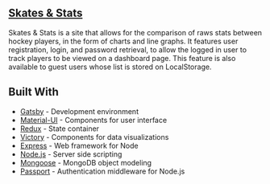 
## [Skates & Stats](https://www.skatesandstats.xyz/)

Skates & Stats is a site that allows for the comparison of raws stats between hockey players, in the form of charts and line graphs. It features user registration, login, and password retrieval, to allow the logged in user to track players to be viewed on a dashboard page. This feature is also available to guest users whose list is stored on LocalStorage.

## Built With

- [Gatsby](https://github.com/gatsbyjs/gatsby) - Development environment
- [Material-UI](https://github.com/mui-org/material-ui) - Components for user interface
- [Redux](https://github.com/reduxjs/redux) - State container
- [Victory](https://github.com/FormidableLabs/victory) - Components for data visualizations
- [Express](https://github.com/expressjs/express) - Web framework for Node
- [Node.js](https://github.com/nodejs/node) - Server side scripting
- [Mongoose](https://github.com/Automattic/mongoose) - MongoDB object modeling
- [Passport](https://github.com/jaredhanson/passport) - Authentication middleware for Node.js
